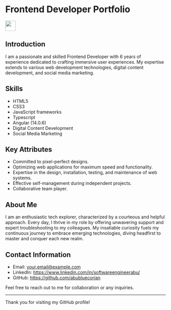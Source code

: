 # Frontend Developer Portfolio

<img src="https://avatars.githubusercontent.com/u/115010595?v=4" alt="" size="32" height="32" width="32" data-view-component="true" class="avatar circle">

## Introduction

I am a passionate and skilled Frontend Developer with 6 years of experience dedicated to crafting immersive user experiences. My expertise extends to various web development technologies, digital content development, and social media marketing.

## Skills

- HTML5
- CSS3
- JavaScript frameworks
- Typescript
- Angular (14.0.6)
- Digital Content Development
- Social Media Marketing

## Key Attributes

- Committed to pixel-perfect designs.
- Optimizing web applications for maximum speed and functionality.
- Expertise in the design, installation, testing, and maintenance of web systems.
- Effective self-management during independent projects.
- Collaborative team player.

## About Me

I am an enthusiastic tech explorer, characterized by a courteous and helpful approach. Every day, I thrive in my role by offering unwavering support and expert troubleshooting to my colleagues. My insatiable curiosity fuels my continuous journey to embrace emerging technologies, diving headfirst to master and conquer each new realm.

## Contact Information

- Email: your.email@example.com
- LinkedIn: https://www.linkedin.com/in/softwareengineerabu/
- GitHub: https://github.com/abubluecorian

Feel free to reach out to me for collaboration or any inquiries.

---

Thank you for visiting my GitHub profile!

